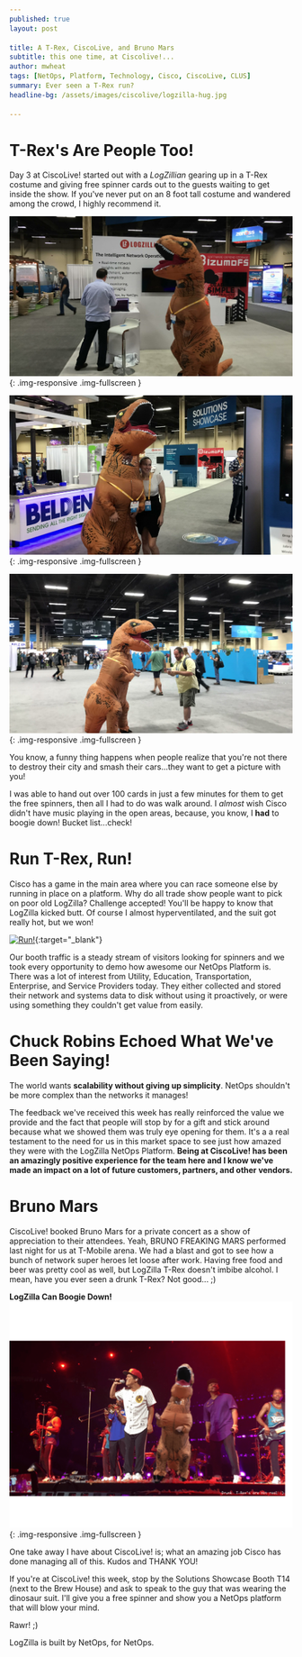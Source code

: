```yaml
---
published: true
layout: post

title: A T-Rex, CiscoLive, and Bruno Mars
subtitle: this one time, at Ciscolive!...
author: mwheat
tags: [NetOps, Platform, Technology, Cisco, CiscoLive, CLUS]
summary: Ever seen a T-Rex run?
headline-bg: /assets/images/ciscolive/logzilla-hug.jpg

---
```


# T-Rex's Are People Too!

Day 3 at CiscoLive! started out with a *LogZillian* gearing up in a T-Rex costume and giving free spinner cards out to the guests waiting to get inside the show. If you've never put on an 8 foot tall costume and wandered among the crowd, I highly recommend it.  

![LZ-Dino-Suit](/assets/images/ciscolive/getting-ready.jpg){: .img-responsive .img-fullscreen }

![LZ-Dino-Suit](/assets/images/ciscolive/girl-lz.jpg){: .img-responsive .img-fullscreen }

![LZ-Dino-Suit](/assets/images/ciscolive/handout.jpg){: .img-responsive .img-fullscreen }

You know, a funny thing happens when people realize that you're not there to destroy their city and smash their cars...they want to get a picture with you! 

I was able to hand out over 100 cards in just a few minutes for them to get the free spinners, then all I had to do was walk around. I *almost* wish Cisco didn't have music playing in the open areas, because, you know, I **had** to boogie down! Bucket list...check!  

# Run T-Rex, Run!
Cisco has a game in the main area where you can race someone else by running in place on a platform. Why do all trade show people want to pick on poor old LogZilla? Challenge accepted! You'll be happy to know that LogZilla kicked butt. Of course I almost hyperventilated, and the suit got really hot, but we won!

[![Run!](https://img.youtube.com/vi/Bt3mD7W8nNQ/0.jpg)](https://www.youtube.com/watch?v=Bt3mD7W8nNQ){:target="_blank"}

Our booth traffic is a steady stream of visitors looking for spinners and we took every opportunity to demo how awesome our NetOps Platform is. There was a lot of interest from Utility, Education, Transportation, Enterprise, and Service Providers today. They either collected and stored their network and systems data to disk without using it proactively, or were using something they couldn't get value from easily.

# Chuck Robins Echoed What We've Been Saying!
The world wants **scalability without giving up simplicity**. NetOps shouldn't be more complex than the networks it manages!

The feedback we've received this week has really reinforced the value we provide and the fact that people will stop by for a gift and stick around because what we showed them was truly eye opening for them. It's a a real testament to the need for us in this market space to see just how amazed they were with the LogZilla NetOps Platform. **Being at CiscoLive! has been an amazingly positive experience for the team here and I know we've made an impact on a lot of future customers, partners, and other vendors.**

# Bruno Mars
CiscoLive! booked Bruno Mars for a private concert as a show of appreciation to their attendees. Yeah, BRUNO FREAKING MARS performed last night for us at T-Mobile arena. We had a blast and got to see how a bunch of network super heroes let loose after work. Having free food and beer was pretty cool as well, but LogZilla T-Rex doesn't imbibe alcohol. I mean, have you ever seen a drunk T-Rex? Not good... ;)

**LogZilla Can Boogie Down!**
![LZ-Bruno](/assets/images/ciscolive/bruno-lz.png){: .img-responsive .img-fullscreen }

One take away I have about CiscoLive! is; what an amazing job Cisco has done managing all of this. Kudos and THANK YOU!

If you're at CiscoLive! this week, stop by the Solutions Showcase Booth T14 (next to the Brew House) and ask to speak to the guy that was wearing the dinosaur suit. I'll give you a free spinner and show you a NetOps platform that will blow your mind.

Rawr! ;)


LogZilla is built by NetOps, for NetOps. 
